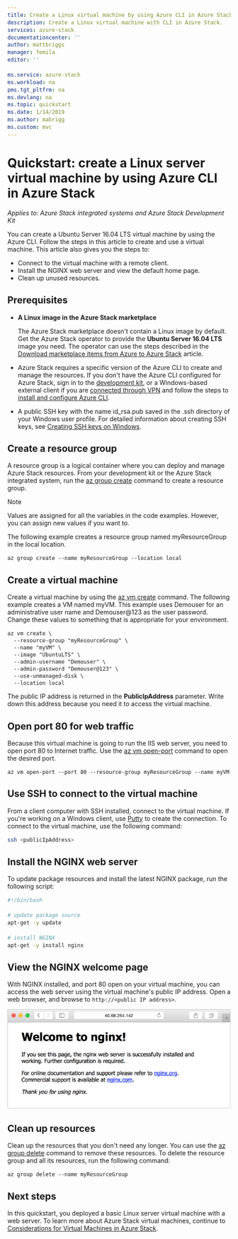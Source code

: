 ```yaml
---
title: Create a Linux virtual machine by using Azure CLI in Azure Stack | Microsoft Docs
description: Create a Linux virtual machine with CLI in Azure Stack.
services: azure-stack
documentationcenter: ''
author: mattbriggs
manager: femila
editor: ''

ms.service: azure-stack
ms.workload: na
pms.tgt_pltfrm: na
ms.devlang: na
ms.topic: quickstart
ms.date: 1/14/2019
ms.author: mabrigg
ms.custom: mvc
---
```


# Quickstart: create a Linux server virtual machine by using Azure CLI in Azure Stack

*Applies to: Azure Stack integrated systems and Azure Stack Development Kit*

You can create a Ubuntu Server 16.04 LTS virtual machine by using the Azure CLI. Follow the steps in this article to create and use a virtual machine. This article also gives you the steps to:

* Connect to the virtual machine with a remote client.
* Install the NGINX web server and view the default home page.
* Clean up unused resources.

## Prerequisites

* **A Linux image in the Azure Stack marketplace**

   The Azure Stack marketplace doesn't contain a Linux image by default. Get the Azure Stack operator to provide the **Ubuntu Server 16.04 LTS** image you need. The operator can use the steps described in the [Download marketplace items from Azure to Azure Stack](../azure-stack-download-azure-marketplace-item.md) article.

* Azure Stack requires a specific version of the Azure CLI to create and manage the resources. If you don't have the Azure CLI configured for Azure Stack, sign in to the [development kit](azure-stack-connect-azure-stack.md#connect-to-azure-stack-with-remote-desktop), or a Windows-based external client if you are [connected through VPN](azure-stack-connect-azure-stack.md#connect-to-azure-stack-with-vpn) and follow the steps to [install and configure Azure CLI](azure-stack-version-profiles-azurecli2.md).

* A public SSH key with the name id_rsa.pub saved in the .ssh directory of your Windows user profile. For detailed information about creating SSH keys, see [Creating SSH keys on Windows](../../virtual-machines/linux/ssh-from-windows.md).

## Create a resource group

A resource group is a logical container where you can deploy and manage Azure Stack resources. From your development kit or the Azure Stack integrated system, run the [az group create](/cli/azure/group#az-group-create) command to create a resource group.

>[!NOTE]
 Values are assigned for all the variables in the code examples. However, you can assign new values if you want to.

The following example creates a resource group named myResourceGroup in the local location.

```cli
az group create --name myResourceGroup --location local
```

## Create a virtual machine

Create a virtual machine by using the [az vm create](/cli/azure/vm#az-vm-create) command. The following example creates a VM named myVM. This example uses Demouser for an administrative user name and Demouser@123 as the user password. Change these values to something that is appropriate for your environment.

```cli
az vm create \
  --resource-group "myResourceGroup" \
  --name "myVM" \
  --image "UbuntuLTS" \
  --admin-username "Demouser" \
  --admin-password "Demouser@123" \
  --use-unmanaged-disk \
  --location local
```

The public IP address is returned in the **PublicIpAddress** parameter. Write down this address because you need it to access the virtual machine.

## Open port 80 for web traffic

Because this virtual machine is going to run the IIS web server, you need to open port 80 to Internet traffic. Use the [az vm open-port](/cli/azure/vm#open-port) command to open the desired port.

```cli
az vm open-port --port 80 --resource-group myResourceGroup --name myVM
```

## Use SSH to connect to the virtual machine

From a client computer with SSH installed, connect to the virtual machine. If you're working on a Windows client, use [Putty](http://www.putty.org/) to create the connection. To connect to the virtual machine, use the following command:

```bash
ssh <publicIpAddress>
```

## Install the NGINX web server

To update package resources and install the latest NGINX package, run the following script:

```bash
#!/bin/bash

# update package source
apt-get -y update

# install NGINX
apt-get -y install nginx
```

## View the NGINX welcome page

With NGINX installed, and port 80 open on your virtual machine, you can access the web server using the virtual machine's public IP address. Open a web browser, and browse to ```http://<public IP address>```.

![NGINX web server Welcome page](./media/azure-stack-quick-create-vm-linux-cli/nginx.png)

## Clean up resources

Clean up the resources that you don't need any longer. You can use the [az group delete](/cli/azure/group#az-group-delete) command to remove these resources. To delete the resource group and all its resources, run the following command:

```cli
az group delete --name myResourceGroup
```

## Next steps

In this quickstart, you deployed a basic Linux server virtual machine with a web server. To learn more about Azure Stack virtual machines, continue to [Considerations for Virtual Machines in Azure Stack](azure-stack-vm-considerations.md).
